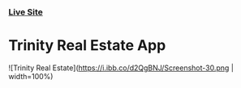 ### [Live Site](https://trinity-realestate.vercel.app/)

# Trinity Real Estate App

![Trinity Real Estate](https://i.ibb.co/d2QgBNJ/Screenshot-30.png | width=100%)
